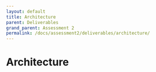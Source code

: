 ```yaml
---
layout: default
title: Architecture
parent: Deliverables
grand_parent: Assessment 2
permalink: /docs/assessment2/deliverables/architecture/
---
```


# Architecture
